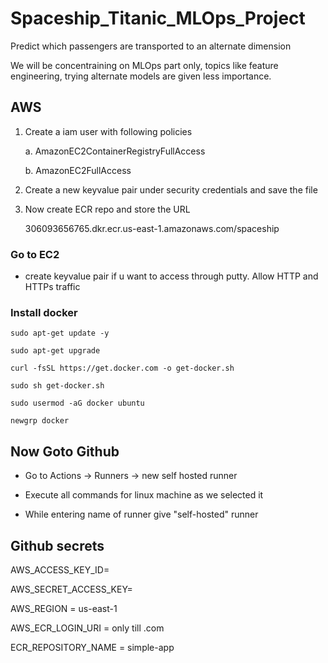 # Spaceship_Titanic_MLOps_Project

Predict which passengers are transported to an alternate dimension

We will be concentraining on MLOps part only, topics like feature engineering, trying alternate models are given less importance.


## AWS
1. Create a iam user with following policies

    a. AmazonEC2ContainerRegistryFullAccess

    b. AmazonEC2FullAccess

2. Create a new keyvalue pair under security credentials and save the file

3. Now create ECR repo and store the URL

    306093656765.dkr.ecr.us-east-1.amazonaws.com/spaceship

### Go to EC2
- create keyvalue pair if u want to access through putty.
Allow HTTP and HTTPs traffic

### Install docker

    sudo apt-get update -y

    sudo apt-get upgrade

    curl -fsSL https://get.docker.com -o get-docker.sh

    sudo sh get-docker.sh

    sudo usermod -aG docker ubuntu

    newgrp docker

## Now Goto Github
- Go to Actions -> Runners -> new self hosted runner
- Execute all commands for linux machine as we selected it

- While entering name of runner give "self-hosted" runner

## Github secrets

AWS_ACCESS_KEY_ID=

AWS_SECRET_ACCESS_KEY=

AWS_REGION = us-east-1

AWS_ECR_LOGIN_URI = only till .com

ECR_REPOSITORY_NAME = simple-app
